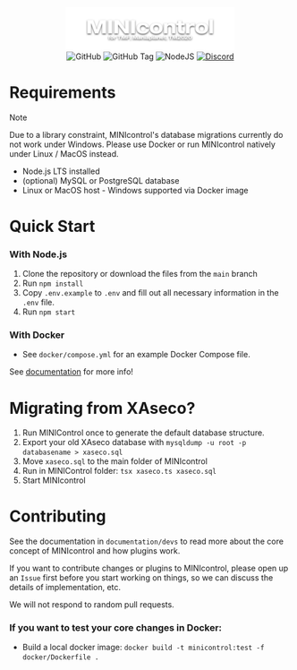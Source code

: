 <div align="center">
    <img src="./images/minicontrol.png" width="60%" />
    <br>
    <img alt="GitHub" src="https://img.shields.io/github/license/EvoEsports/minicontrol?label=License" />
    <img alt="GitHub Tag" src="https://img.shields.io/github/v/tag/evoesports/minicontrol?label=Current%20Version" />
    <img alt="NodeJS" src="https://img.shields.io/badge/node.js-6DA55F?logo=node.js&logoColor=white" />
    <a href="https://discord.gg/evoesports"><img alt="Discord" src="https://img.shields.io/discord/384138149686935562?label=Discord&logo=discord&logoColor=fff"></a>
</div>

# Requirements

> [!NOTE]  
> Due to a library constraint, MINIcontrol's database migrations currently do not work under Windows. Please use Docker or run MINIcontrol natively under Linux / MacOS instead.

- Node.js LTS installed
- (optional) MySQL or PostgreSQL database
- Linux or MacOS host - Windows supported via Docker image

# Quick  Start

### With Node.js
1. Clone the repository or download the files from the `main` branch
2. Run `npm install`
3. Copy `.env.example` to `.env` and fill out all necessary information in the `.env` file.
4. Run `npm start`

### With Docker

* See `docker/compose.yml` for an example Docker Compose file.

See [documentation](./documentation/index.md) for more info!

# Migrating from XAseco?

1. Run MINIControl once to generate the default database structure.
2. Export your old XAseco database with `mysqldump -u root -p databasename > xaseco.sql`
3. Move `xaseco.sql` to the main folder of MINIcontrol
4. Run in MINIControl folder: `tsx xaseco.ts xaseco.sql`
5. Start MINIcontrol


# Contributing
See the documentation in `documentation/devs` to read more about the core concept of MINIcontrol and how plugins work. 

If you want to contribute changes or plugins to MINIcontrol, please open up an `Issue` first before you start working on things, so we can discuss the details of implementation, etc.

We will not respond to random pull requests.

### If you want to test your core changes in Docker:

* Build a local docker image: `docker build -t minicontrol:test -f docker/Dockerfile . `
